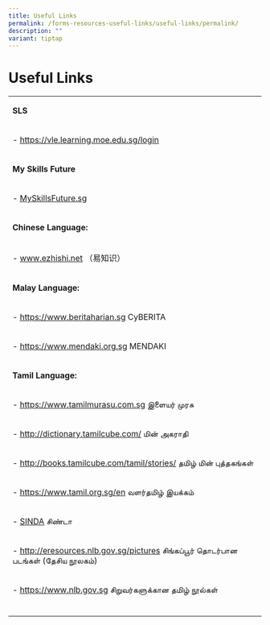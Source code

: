 ```yaml
---
title: Useful Links
permalink: /forms-resources-useful-links/useful-links/permalink/
description: ""
variant: tiptap
---
```

<h1>Useful Links</h1>
<table>
<tbody>
<tr>
<td rowspan="1" colspan="1">
<p><strong>SLS</strong>
</p>
</td>
</tr>
<tr>
<td rowspan="1" colspan="1">
<p>-&nbsp;<a href="https://vle.learning.moe.edu.sg/login" rel="noopener noreferrer nofollow" target="_blank"><u>https://vle.learning.moe.edu.sg/login</u></a>
</p>
</td>
</tr>
<tr>
<td rowspan="1" colspan="1">
<p><strong>My Skills Future</strong>
</p>
</td>
</tr>
<tr>
<td rowspan="1" colspan="1">
<p>-&nbsp;<a href="https://www.myskillsfuture.gov.sg/content/student/en/primary.html" rel="noopener noreferrer nofollow" target="_blank"><u>MySkillsFuture.sg</u></a>
</p>
</td>
</tr>
<tr>
<td rowspan="1" colspan="1">
<p><strong>Chinese Language:</strong>
</p>
</td>
</tr>
<tr>
<td rowspan="1" colspan="1">
<p>-&nbsp;<a href="https://www.ezhishi.net/Contents/" rel="noopener noreferrer nofollow" target="_blank"><u>www.ezhishi.net</u></a>&nbsp;（易知识）</p>
</td>
</tr>
<tr>
<td rowspan="1" colspan="1">
<p><strong>Malay Language:</strong>
</p>
</td>
</tr>
<tr>
<td rowspan="1" colspan="1">
<p>-&nbsp;<a href="https://www.beritaharian.sg/" rel="noopener noreferrer nofollow" target="_blank"><u>https://www.beritaharian.sg</u></a>&nbsp;CyBERITA</p>
</td>
</tr>
<tr>
<td rowspan="1" colspan="1">
<p>-&nbsp;<a href="https://www.mendaki.org.sg/" rel="noopener noreferrer nofollow" target="_blank"><u>https://www.mendaki.org.sg</u></a>&nbsp;MENDAKI</p>
</td>
</tr>
<tr>
<td rowspan="1" colspan="1">
<p><strong>Tamil Language:</strong>
</p>
</td>
</tr>
<tr>
<td rowspan="1" colspan="1">
<p>-&nbsp;<a href="https://www.tamilmurasu.com.sg" rel="noopener noreferrer nofollow" target="_blank"><u>https://www.tamilmurasu.com.sg</u></a>&nbsp;இளையர்
முரசு</p>
</td>
</tr>
<tr>
<td rowspan="1" colspan="1">
<p>-&nbsp;<a href="http://dictionary.tamilcube.com/" rel="noopener noreferrer nofollow" target="_blank"><u>http://dictionary.tamilcube.com/</u></a>&nbsp;மின்
அகராதி</p>
</td>
</tr>
<tr>
<td rowspan="1" colspan="1">
<p>-&nbsp;<a href="http://books.tamilcube.com/tamil/stories/" rel="noopener noreferrer nofollow" target="_blank"><u>http://books.tamilcube.com/tamil/stories/</u></a>&nbsp;தமிழ்
மின் புத்தகங்கள்</p>
</td>
</tr>
<tr>
<td rowspan="1" colspan="1">
<p>-&nbsp;<a href="https://www.tamil.org.sg/en" rel="noopener noreferrer nofollow" target="_blank"><u>https://www.tamil.org.sg/en</u></a>&nbsp;வளர்தமிழ்
இயக்கம்</p>
</td>
</tr>
<tr>
<td rowspan="1" colspan="1">
<p>-&nbsp;<a href="https://www.sinda.org.sg/" rel="noopener noreferrer nofollow" target="_blank"><u>SINDA</u></a>&nbsp;சிண்டா</p>
</td>
</tr>
<tr>
<td rowspan="1" colspan="1">
<p>-&nbsp;<a href="http://eresources.nlb.gov.sg/pictures" rel="noopener noreferrer nofollow" target="_blank"><u>http://eresources.nlb.gov.sg/pictures</u></a>&nbsp;சிங்கப்பூர்
தொடர்பான படங்கள் (தேசிய நூலகம்)</p>
</td>
</tr>
<tr>
<td rowspan="1" colspan="1">
<p>-&nbsp;<a href="https://www.nlb.gov.sg/" rel="noopener noreferrer nofollow" target="_blank"><u>https://www.nlb.gov.sg</u></a>&nbsp;சிறுவர்களுக்கான
தமிழ் நூல்கள்</p>
</td>
</tr>
<tr>
<td rowspan="1" colspan="1">
<p></p>
</td>
</tr>
</tbody>
</table>
<p></p>